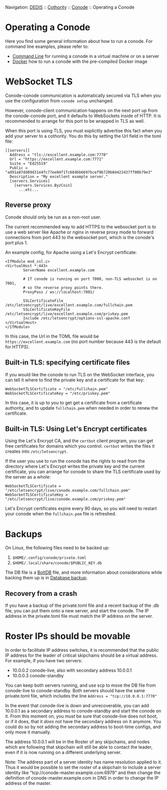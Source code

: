 Navigation: [DEDIS](https://github.com/dedis/doc/tree/master/README.md) ::
[Cothority](../README.md) ::
[Conode](README.md) ::
Operating a Conode

# Operating a Conode

Here you find some general information about how to run a conode. For command
line examples, please refer to:
- [Command Line](CLI.md) for running a conode in a virtual machine or on a
server
- [Docker](Docker.md) how to run a conode with the pre-compiled Docker image

# WebSocket TLS

Conode-conode communication is automatically secured via TLS when you use
the configuration from `conode setup` unchanged.

However, conode-client communication happens on the next port up from the
conode-conode port, and it defaults to WebSockets inside of HTTP. It is
recommended to arrange for this port to be wrapped in TLS as well.

When this port is using TLS, you must explicitly advertise this fact
when you add your server to a cothority. You do this by setting the
Url field in the toml file:

```
[[servers]]
  Address = "tls://excellent.example.com:7770"
  Url = "https://excellent.example.com:7771"
  Suite = "Ed25519"
  Public = "ad91a87dd89d31e4fc77ee04f1fc684bb6697bcef96720b84422437ff00b79e3"
  Description = "My excellent example server."
  [servers.Services]
    [servers.Services.ByzCoin]
      ...etc...
```

## Reverse proxy

Conode should only be run as a non-root user.

The current recommended way to add HTTPS to the websocket port is to use a web
server like Apache or nginx in reverse proxy mode to forward connections from
port 443 to the websocket port, which is the conode's port plus 1.

An example config, for Apache using a Let's Encrypt certificate:

```
<IfModule mod_ssl.c>
<VirtualHost *:443>
        ServerName excellent.example.com
		
		# If conode is running on port 7000, non-TLS websocket is on 7001,
		# so the reverse proxy points there.
        ProxyPass / ws://localhost:7001/
		
		SSLCertificateFile /etc/letsencrypt/live/excellent.example.com/fullchain.pem
		SSLCertificateKeyFile /etc/letsencrypt/live/excellent.example.com/privkey.pem
		Include /etc/letsencrypt/options-ssl-apache.conf
</VirtualHost>
</IfModule>
```

In this case, the Url in the TOML file would be `https://excellent.example.com`
(no port number because 443 is the default for HTTPS).

## Built-in TLS: specifying certificate files

If you would like the conode to run TLS on the WebSocket interface, you
can tell it where to find the private key and a certificate for that
key:

```
WebSocketTLSCertificate = "/etc/fullchain.pem"
WebSocketTLSCertificateKey = "/etc/privkey.pem"
```

In this case, it is up to you to get get a certificate from a
certificate authority, and to update `fullchain.pem` when
needed in order to renew the certificate.

## Built-in TLS: Using Let's Encrypt certificates

Using the Let's Encrypt CA, and the `certbot` client program,
you can get free certificates for domains which you control.
`certbot` writes the files it creates into `/etc/letsencrypt`.

If the user you use to run the conode has the rights to read from the
directory where Let's Encrypt writes the private key and the current
certificate, you can arrange for conode to share the TLS certificate
used by the server as a whole:

```
WebSocketTLSCertificate = "/etc/letsencrypt/live/conode.example.com/fullchain.pem"
WebSocketTLSCertificateKey = "/etc/letsencrypt/live/conode.example.com/privkey.pem"
```

Let's Encrypt certificates expire every 90 days, so you will need
to restart your conode when the `fullchain.pem` file is refreshed.

# Backups

On Linux, the following files need to be backed up:
1. `$HOME/.config/conode/private.toml`
2. `$HOME/.local/share/conode/$PUBLIC_KEY.db`

The DB file is a [BoltDB](https://github.com/etcd-io/bbolt) file, and more
information about considerations while backing them up is in [Database
backup](https://github.com/dedis/onet/tree/master/Database-backup-and-recovery.md).

## Recovery from a crash

If you have a backup of the private.toml file and a recent backup of the .db
file, you can put them onto a new server, and start the conode. The IP address
in the private.toml file must match the IP address on the server.

# Roster IPs should be movable

In order to facilitate IP address switches, it is recommended that the public IP
address for the leader of critical skipchains should be a virtual address. For
example, if you have two servers:
* 10.0.0.2 conode-live, also with secondary address 10.0.0.1
* 10.0.0.3 conode-standby

You can keep both servers running, and use scp to move the DB file from
conode-live to conode-standby. Both servers should have the same private.toml
file, which includes the line `Address = "tcp://10.0.0.1:7770"`

In the event that conode-live is down and unrecoverable, you can add 10.0.0.1 as
a secondary address to conode-standby and start the conode on it. From this
moment on, you must be sure that conode-live does not boot, or if it does, that
it *does not* have the secondary address on it anymore. You could do so by not
adding the secondary address to boot-time configs, and only move it manually.

The address 10.0.0.1 will be in the Roster of any skipchains, and nodes which
are following that skipchain will still be able to contact the leader, even if
it is now running on a different underlying server.

Note: The address part of a server identity has name resolution applied to it.
Thus it would be possible to set the roster of a skipchain to include a server
identity like "tcp://conode-master.example.com:6979" and then change the
definition of conode-master.example.com in DNS in order to change the IP address
of the master.
